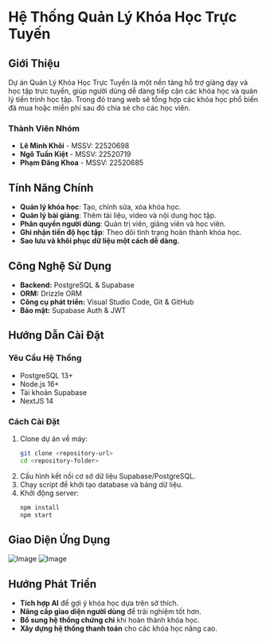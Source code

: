 # Hệ Thống Quản Lý Khóa Học Trực Tuyến

## Giới Thiệu
Dự án Quản Lý Khóa Học Trực Tuyến là một nền tảng hỗ trợ giảng dạy và học tập trực tuyến, giúp người dùng dễ dàng tiếp cận các khóa học và quản lý tiến trình học tập. Trong đó trang web sẽ tổng hợp các khóa học phổ biến đã mua hoặc miễn phí sau đó chia sẻ cho các học viên.

### Thành Viên Nhóm
- **Lê Minh Khôi** - MSSV: 22520698
- **Ngô Tuấn Kiệt** - MSSV: 22520719
- **Phạm Đăng Khoa** - MSSV: 22520685

## Tính Năng Chính
- **Quản lý khóa học**: Tạo, chỉnh sửa, xóa khóa học.
- **Quản lý bài giảng**: Thêm tài liệu, video và nội dung học tập.
- **Phân quyền người dùng**: Quản trị viên, giảng viên và học viên.
- **Ghi nhận tiến độ học tập**: Theo dõi tình trạng hoàn thành khóa học.
- **Sao lưu và khôi phục dữ liệu một cách dễ dàng.**

## Công Nghệ Sử Dụng
- **Backend:** PostgreSQL & Supabase
- **ORM:** Drizzle ORM
- **Công cụ phát triển:** Visual Studio Code, Git & GitHub
- **Bảo mật:** Supabase Auth & JWT

## Hướng Dẫn Cài Đặt
### Yêu Cầu Hệ Thống
- PostgreSQL 13+
- Node.js 16+
- Tài khoản Supabase
- NextJS 14

### Cách Cài Đặt
1. Clone dự án về máy:
   ```bash
   git clone <repository-url>
   cd <repository-folder>
   ```
2. Cấu hình kết nối cơ sở dữ liệu Supabase/PostgreSQL.
3. Chạy script để khởi tạo database và bảng dữ liệu.
4. Khởi động server:
   ```bash
   npm install
   npm start
   ```

## Giao Diện Ứng Dụng
![Image](https://github.com/user-attachments/assets/a278db1f-3a7a-4b0f-90a5-806062803524)
![Image](https://github.com/user-attachments/assets/89cf0303-30b7-45de-9cf6-02fb32b801c8)

## Hướng Phát Triển
- **Tích hợp AI** để gợi ý khóa học dựa trên sở thích.
- **Nâng cấp giao diện người dùng** để trải nghiệm tốt hơn.
- **Bổ sung hệ thống chứng chỉ** khi hoàn thành khóa học.
- **Xây dựng hệ thống thanh toán** cho các khóa học nâng cao.

